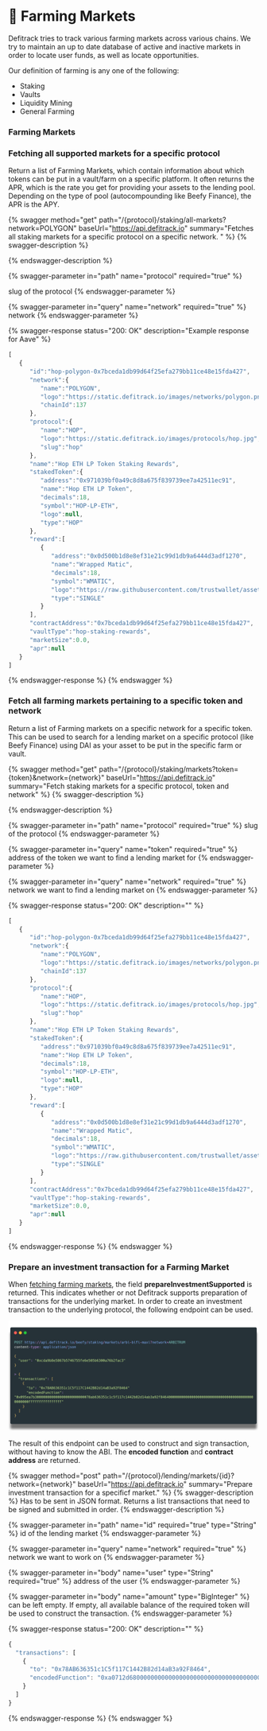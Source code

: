 # 🐄 Farming Markets

Defitrack tries to track various farming markets across various chains. We try to maintain an up to date database of active and inactive markets in order to locate user funds, as well as locate opportunities.

Our definition of farming is any one of the following:

* Staking
* Vaults
* Liquidity Mining
* General Farming

### Farming Markets

### Fetching all supported markets for a specific protocol

Return a list of Farming Markets, which contain information about which tokens can be put in a vault/farm on a specific platform. It often returns the APR, which is the rate you get for providing your assets to the lending pool. Depending on the type of pool (autocompounding like Beefy Finance), the APR is the APY.&#x20;

{% swagger method="get" path="/{protocol}/staking/all-markets?network=POLYGON" baseUrl="https://api.defitrack.io" summary="Fetches all staking markets for a specific protocol on a specific network. " %}
{% swagger-description %}

{% endswagger-description %}

{% swagger-parameter in="path" name="protocol" required="true" %}


slug of the protocol
{% endswagger-parameter %}

{% swagger-parameter in="query" name="network" required="true" %}
network
{% endswagger-parameter %}

{% swagger-response status="200: OK" description="Example response for Aave" %}
```javascript
[
   {
      "id":"hop-polygon-0x7bceda1db99d64f25efa279bb11ce48e15fda427",
      "network":{
         "name":"POLYGON",
         "logo":"https://static.defitrack.io/images/networks/polygon.png",
         "chainId":137
      },
      "protocol":{
         "name":"HOP",
         "logo":"https://static.defitrack.io/images/protocols/hop.jpg",
         "slug":"hop"
      },
      "name":"Hop ETH LP Token Staking Rewards",
      "stakedToken":{
         "address":"0x971039bf0a49c8d8a675f839739ee7a42511ec91",
         "name":"Hop ETH LP Token",
         "decimals":18,
         "symbol":"HOP-LP-ETH",
         "logo":null,
         "type":"HOP"
      },
      "reward":[
         {
            "address":"0x0d500b1d8e8ef31e21c99d1db9a6444d3adf1270",
            "name":"Wrapped Matic",
            "decimals":18,
            "symbol":"WMATIC",
            "logo":"https://raw.githubusercontent.com/trustwallet/assets/master/blockchains/polygon/assets/0x0d500B1d8E8eF31E21C99d1Db9A6444d3ADf1270/logo.png",
            "type":"SINGLE"
         }
      ],
      "contractAddress":"0x7bceda1db99d64f25efa279bb11ce48e15fda427",
      "vaultType":"hop-staking-rewards",
      "marketSize":0.0,
      "apr":null
   }
]
```
{% endswagger-response %}
{% endswagger %}

### Fetch all farming markets pertaining to a specific token and network

Return a list of Farming markets on a specific network for a specific token. This can be used to search for a lending market on a specific protocol (like Beefy Finance) using DAI as your asset to be put in the specific farm or vault.

{% swagger method="get" path="/{protocol}/staking/markets?token={token}&network={network}" baseUrl="https://api.defitrack.io" summary="Fetch staking markets for a specific protocol, token and network" %}
{% swagger-description %}

{% endswagger-description %}

{% swagger-parameter in="path" name="protocol" required="true" %}
slug of the protocol
{% endswagger-parameter %}

{% swagger-parameter in="query" name="token" required="true" %}
address of the token we want to find a lending market for
{% endswagger-parameter %}

{% swagger-parameter in="query" name="network" required="true" %}
network we want to find a lending market on
{% endswagger-parameter %}

{% swagger-response status="200: OK" description="" %}
```javascript
[
   {
      "id":"hop-polygon-0x7bceda1db99d64f25efa279bb11ce48e15fda427",
      "network":{
         "name":"POLYGON",
         "logo":"https://static.defitrack.io/images/networks/polygon.png",
         "chainId":137
      },
      "protocol":{
         "name":"HOP",
         "logo":"https://static.defitrack.io/images/protocols/hop.jpg",
         "slug":"hop"
      },
      "name":"Hop ETH LP Token Staking Rewards",
      "stakedToken":{
         "address":"0x971039bf0a49c8d8a675f839739ee7a42511ec91",
         "name":"Hop ETH LP Token",
         "decimals":18,
         "symbol":"HOP-LP-ETH",
         "logo":null,
         "type":"HOP"
      },
      "reward":[
         {
            "address":"0x0d500b1d8e8ef31e21c99d1db9a6444d3adf1270",
            "name":"Wrapped Matic",
            "decimals":18,
            "symbol":"WMATIC",
            "logo":"https://raw.githubusercontent.com/trustwallet/assets/master/blockchains/polygon/assets/0x0d500B1d8E8eF31E21C99d1Db9A6444d3ADf1270/logo.png",
            "type":"SINGLE"
         }
      ],
      "contractAddress":"0x7bceda1db99d64f25efa279bb11ce48e15fda427",
      "vaultType":"hop-staking-rewards",
      "marketSize":0.0,
      "apr":null
   }
]
```
{% endswagger-response %}
{% endswagger %}

### Prepare an investment transaction for a Farming Market

When [fetching farming markets](farming.md#fetching-all-supported-markets-for-a-specific-protocol), the field **prepareInvestmentSupported** is returned. This indicates whether or not Defitrack supports preparation of transactions for the underlying market. In order to  create an investment transaction to the underlying protocol, the following endpoint can be used.

![](<../.gitbook/assets/carbon (2).png>)

The result of this endpoint can be used to construct and sign transaction, without having to know the ABI. The **encoded function** and **contract address** are returned.

{% swagger method="post" path="/{protocol}/lending/markets/{id}?network={network}" baseUrl="https://api.defitrack.io" summary="Prepare investment transaction for a specificf market." %}
{% swagger-description %}
Has to be sent in JSON format. Returns a list transactions that need to be signed and submitted in order. 
{% endswagger-description %}

{% swagger-parameter in="path" name="id" required="true" type="String" %}
id of the lending market
{% endswagger-parameter %}

{% swagger-parameter in="query" name="network" required="true" %}
network we want to work on
{% endswagger-parameter %}

{% swagger-parameter in="body" name="user" type="String" required="true" %}
address of the user
{% endswagger-parameter %}

{% swagger-parameter in="body" name="amount" type="BigInteger" %}
can be left empty. If empty, all available balance of the required token will be used to construct the transaction.
{% endswagger-parameter %}

{% swagger-response status="200: OK" description="" %}
```javascript
{
  "transactions": [
    {
      "to": "0x78AB636351c1C5f117C1442B82d14aB3a92F8464",
      "encodedFunction": "0xa0712d68000000000000000000000000000000000000000000000000000862601baa25ad"
    }
  ]
}
```
{% endswagger-response %}
{% endswagger %}

